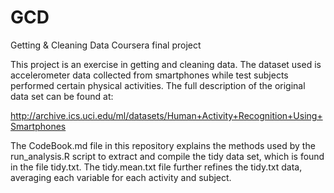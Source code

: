 # GCD
Getting &amp; Cleaning Data Coursera final project

This project is an exercise in getting and cleaning data. The dataset used is accelerometer data collected from smartphones while test subjects performed certain physical activities. The full description of the original data set can be found at:

http://archive.ics.uci.edu/ml/datasets/Human+Activity+Recognition+Using+Smartphones

The CodeBook.md file in this repository explains the methods used by the run_analysis.R script to extract and compile the tidy data set, which is found in the file tidy.txt. The tidy.mean.txt file further refines the tidy.txt data, averaging each variable for each activity and subject. 
